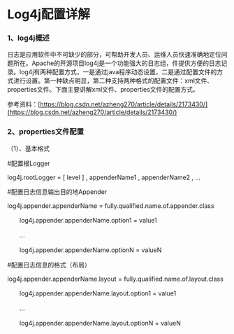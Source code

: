 # Log4j配置详解

### 1、log4j概述

日志是应用软件中不可缺少的部分，可帮助开发人员、运维人员快速准确地定位问题所在。Apache的开源项目log4j是一个功能强大的日志组，件提供方便的日志记录。log4j有两种配置方式，一是通过java程序动态设置，二是通过配置文件的方式进行设置。第一种缺点明显，第二种支持两种格式的配置文件：xml文件、properties文件。下面主要讲解xml文件、properties文件的配置方式。

参考资料：[https://blog.csdn.net/azheng270/article/details/2173430/](https://blog.csdn.net/azheng270/article/details/2173430/)

### 2、properties文件配置

（1）、基本格式

\#配置根Logger

log4j.rootLogger  =   \[ level \]   ,  appenderName1 ,  appenderName2 ,  …

\#配置日志信息输出目的地Appender

log4j.appender.appenderName  =  fully.qualified.name.of.appender.class

　　log4j.appender.appenderName.option1  =  value1

　　…

　　log4j.appender.appenderName.optionN  =  valueN

\#配置日志信息的格式（布局）

log4j.appender.appenderName.layout  =  fully.qualified.name.of.layout.class 

　　log4j.appender.appenderName.layout.option1  =  value1

　　… 

　　log4j.appender.appenderName.layout.optionN  =  valueN



